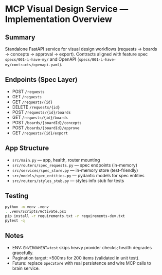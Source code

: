 # MCP Visual Design Service — Implementation Overview

## Summary
Standalone FastAPI service for visual design workflows (requests → boards → concepts → approval → export). Contracts aligned with feature spec `specs/001-i-have-my/` and OpenAPI (`specs/001-i-have-my/contracts/openapi.yaml`).

## Endpoints (Spec Layer)
- POST `/requests`
- GET `/requests`
- GET `/requests/{id}`
- DELETE `/requests/{id}`
- POST `/requests/{id}/boards`
- GET `/requests/{id}/boards`
- POST `/boards/{boardId}/concepts`
- POST `/boards/{boardId}/approve`
- GET `/requests/{id}/export`

## App Structure
- `src/main.py` — app, health, router mounting
- `src/routers/spec_requests.py` — spec endpoints (in-memory)
- `src/services/spec_store.py` — in-memory store (test-friendly)
- `src/models/spec_entities.py` — pydantic models for spec entities
- `src/routers/styles_stub.py` — styles info stub for tests

## Testing
```bash
python -m venv .venv
. .venv/Scripts/Activate.ps1
pip install -r requirements.txt -r requirements-dev.txt
pytest -q
```

## Notes
- ENV: `ENVIRONMENT=test` skips heavy provider checks; health degrades gracefully.
- Pagination target: <500ms for 200 items (validated in unit test).
- Future: replace `SpecStore` with real persistence and wire MCP calls to brain service.

